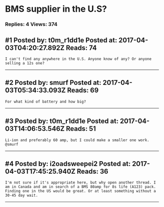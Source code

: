 # BMS supplier in the U.S?

### Replies: 4 Views: 374

## \#1 Posted by: t0m_r1dd1e Posted at: 2017-04-03T04:20:27.892Z Reads: 74

```
I can't find any anywhere in the U.S. Anyone know of any? Or anyone selling a 12s one?
```

---
## \#2 Posted by: smurf Posted at: 2017-04-03T05:34:33.093Z Reads: 69

```
For what kind of battery and how big?
```

---
## \#3 Posted by: t0m_r1dd1e Posted at: 2017-04-03T14:06:53.546Z Reads: 51

```
Li-ion and preferably 60 amp, but I could make a smaller one work. @smurf
```

---
## \#4 Posted by: i2oadsweepei2 Posted at: 2017-04-03T17:45:25.940Z Reads: 36

```
I'm not sure if it's appropriate here, but why open another thread. I am in Canada and am in search of a BMS 80amp for 8s life (A123) pack. Finding one in the US would be great. Or at least something without a 30-45 day wait.
```

---
